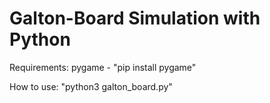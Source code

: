 # Galton-Board Simulation with Python

Requirements:
  pygame - "pip install pygame"
  
How to use:
  "python3 galton_board.py"
